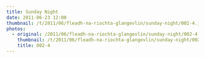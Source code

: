 ```yaml
---
title: Sunday Night
date: 2011-06-23 12:00
thumbnail: /t/2011/06/fleadh-na-riochta-glangevlin/sunday-night/002-4.jpg
photos:
  - original: /2011/06/fleadh-na-riochta-glangevlin/sunday-night/002-4.jpg
    thumbnail: /t/2011/06/fleadh-na-riochta-glangevlin/sunday-night/002-4.jpg
    title: 002-4
---
```

